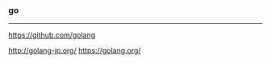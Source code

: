 ### go
---

https://github.com/golang


http://golang-jp.org/
https://golang.org/








































